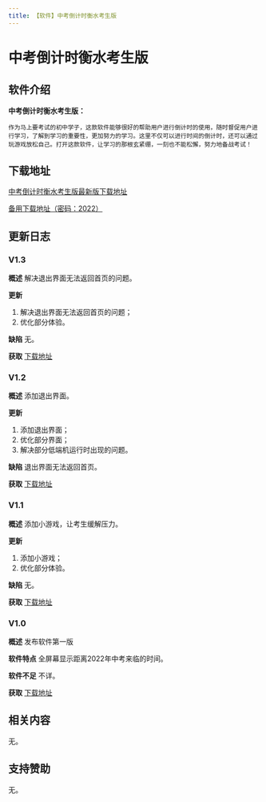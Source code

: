```yaml
---
title: 【软件】中考倒计时衡水考生版
---
```


# 中考倒计时衡水考生版

## 软件介绍

**中考倒计时衡水考生版：**

    作为马上要考试的初中学子，这款软件能够很好的帮助用户进行倒计时的使用，随时督促用户进行学习，了解到学习的重要性，更加努力的学习。这里不仅可以进行时间的倒计时，还可以通过玩游戏放松自己。打开这款软件，让学习的那根玄紧绷，一刻也不能松懈，努力地备战考试！

## 下载地址

[中考倒计时衡水考生版最新版下载地址](!https://github.com/iliuleqi/Countdown-to-the-exam/releases/download/V1.3/v1.3.apk)

[备用下载地址（密码：2022）](!https://tangwenshu.lanzoui.com/iTafirb4jbc)

## 更新日志

### V1.3

**概述** 解决退出界面无法返回首页的问题。

**更新**
  1. 解决退出界面无法返回首页的问题；
  2. 优化部分体验。

**缺陷**
  无。
  
**获取**
  [下载地址](!https://github.com/iliuleqi/Countdown-to-the-exam/releases/download/V1.3/v1.3.apk)

### V1.2

**概述** 添加退出界面。

**更新**
  1. 添加退出界面；
  2. 优化部分界面；
  3. 解决部分低端机运行时出现的问题。

**缺陷**
  退出界面无法返回首页。

**获取**
  [下载地址](!https://github.com/iliuleqi/Countdown-to-the-exam/releases/download/V1.2/v1.2.apk)

### V1.1

**概述** 添加小游戏，让考生缓解压力。

**更新**
  1. 添加小游戏；
  2. 优化部分体验。

**缺陷**
  无。

**获取**
  [下载地址](!https://github.com/iliuleqi/Countdown-to-the-exam/releases/download/V1.1/v1.1.apk)

### V1.0

**概述** 发布软件第一版

**软件特点**
    全屏幕显示距离2022年中考来临的时间。
    
**软件不足**
    不详。
    
 **获取**
  [下载地址](!https://github.com/iliuleqi/Countdown-to-the-exam/releases/download/V1.0/v1.0.apk)

## 相关内容
  
  无。

## 支持赞助

  无。
